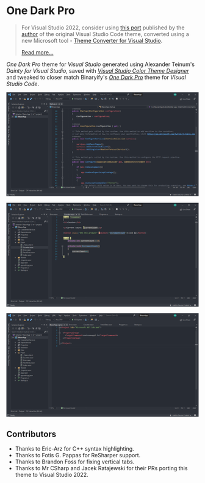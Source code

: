 # One Dark Pro

> For Visual Studio 2022, consider using [this port](https://marketplace.visualstudio.com/items?itemName=zhuangtongfa.onedarkpro) published by the [author](https://marketplace.visualstudio.com/publishers/zhuangtongfa) of the original Visual Studio Code theme, converted using a new Microsoft tool - [Theme Converter for Visual Studio](https://github.com/microsoft/theme-converter-for-vs).
>
> [Read more...](https://devblogs.microsoft.com/visualstudio/custom-themes/)

*One Dark Pro* theme for *Visual Studio* generated using Alexander Teinum's *Dainty for Visual Studio*, saved with *[Visual Studio Color Theme Designer](https://marketplace.visualstudio.com/items?itemName=ms-madsk.ColorThemeDesigner)* and tweaked to closer match Binaryify's *[One Dark Pro](https://marketplace.visualstudio.com/items?itemName=zhuangtongfa.Material-theme)* theme for *Visual Studio Code*.

![C# Code](img/CSharp.png)

![Razor Code](img/Razor.png)

![XML Code](img/XML.png)

## Contributors

- Thanks to Eric-Arz for C++ syntax highlighting.
- Thanks to Fotis G. Pappas for ReSharper support.
- Thanks to Brandon Foss for fixing vertical tabs.
- Thanks to Mr CSharp and Jacek Ratajewski for their PRs porting this theme to Visual Studio 2022.
